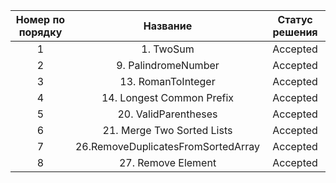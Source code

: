 |         Номер по порядку         |         Название                       | Статус решения           |
| :----------------------------:   | :------------------------------------: | :----------------------: |  
|1                                 | 1. TwoSum                              | Accepted                 |
|2                                 | 9. PalindromeNumber                    | Accepted                 |
|3                                 | 13. RomanToInteger                     | Accepted                 |
|4                                 | 14. Longest Common Prefix              | Accepted                 |  
|5                                 | 20. ValidParentheses                   | Accepted                 |  
|6                                 | 21. Merge Two Sorted Lists             | Accepted                 |   
|7                                 | 26.RemoveDuplicatesFromSortedArray     | Accepted                 | 
|8                                 | 27. Remove Element                     | Accepted                 | 
